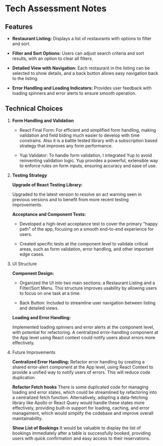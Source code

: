 # Tech Assessment Notes

## Features

- **Restaurant Listing:**
  Displays a list of restaurants with options to filter and sort.

- **Filter and Sort Options:**
  Users can adjust search criteria and sort results, with an option to clear all filters.

- **Detailed View with Navigation:**
  Each restaurant in the listing can be selected to show details, and a back button allows easy navigation back to the listing.

- **Error Handling and Loading Indicators:**
  Provides user feedback with loading spinners and error alerts to ensure smooth operation.

## Technical Choices

1. **Form Handling and Validation**

   - React Final Form: For efficient and simplified form handling, making validation and field biding much easier to develop with time constrains. Also it is a battle tested library with a subscription based strategy that improves any form performance.

   - Yup Validator: To handle form validation, I integrated Yup to avoid reinventing validation logic. Yup provides a powerful, extensible way to enforce rules on form inputs, ensuring accuracy and ease of use.

2. **Testing Strategy**

   **Upgrade of React Testing Library:**

   Upgraded to the latest version to resolve an act warning seen in previous versions and to benefit from more recent testing improvements.

   **Acceptance and Component Tests:**

   - Developed a high-level acceptance test to cover the primary "happy path" of the app, focusing on a smooth end-to-end experience for users.

   - Created specific tests at the component level to validate critical areas, such as form validation, error handling, and other important edge cases.

3. UI Structure

   **Component Design:**

   - Organized the UI into two main sections: a Restaurant Listing and a Filter/Sort Menu. This structure improves usability by allowing users to focus on one task at a time.

   - Back Button: Included to streamline user navigation between listing and detailed views.

   **Loading and Error Handling:**

   Implemented loading spinners and error alerts at the component level, with potential for refactoring. A centralized error-handling component at the App level using React context could notify users about errors more effectively.

4. Future Improvements

   **Centralized Error Handling:**
   Refactor error handling by creating a shared error-alert component at the App level, using React Context to provide a unified way to notify users of errors. This will reduce code duplication

   **Refactor Fetch hooks**
   There is some duplicated code for managing loading and error states, which could be streamlined by refactoring into a centralized fetch function. Alternatively, adopting a data-fetching library like Apollo or React Query would handle these states more effectively, providing built-in support for loading, caching, and error management, which would simplify the codebase and improve overall maintainability.

   **Show List of Bookings**
   It would be valuable to display the list of bookings immediately after a table is successfully booked, providing users with quick confirmation and easy access to their reservations.
